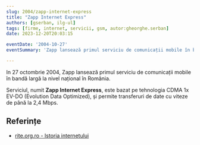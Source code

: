 ```yaml
---
slug: 2004/zapp-internet-express
title: "Zapp Internet Express"
authors: [gserban, ilg-ul]
tags: [firme, internet, servicii, gsm, autor:gheorghe.serban]
date: 2023-12-20T20:03:15

eventDate: '2004-10-27'
eventSummary: 'Zapp lansează primul serviciu de comunicații mobile în bandă largă'

---
```


In 27 octombrie 2004, Zapp lansează primul serviciu de comunicații mobile
în bandă largă la nivel național în România.

<!-- truncate -->

Serviciul, numit **Zapp Internet Express**, este bazat pe tehnologia
CDMA 1x EV-DO (Evolution Data Optimized), și permite transferuri
de date cu viteze de până la 2,4 Mbps.

## Referințe

- [rite.org.ro - Istoria internetului](https://rite.org.ro/istoria-internetului/)
